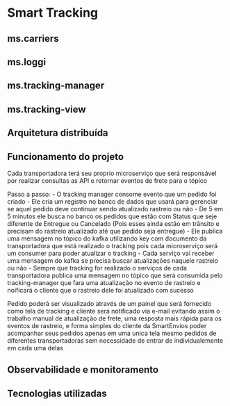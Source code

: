 # Smart Tracking

## ms.carriers

## ms.loggi

## ms.tracking-manager

## ms.tracking-view

## Arquitetura distribuída

## Funcionamento do projeto

Cada transportadora terá seu proprio microserviço que será responsável por realizar consultas as API e retornar eventos de frete para o tópico

Passo a passo: - O tracking manager consome evento que um pedido foi criado - Ele cria um registro no banco de dados que usará para gerenciar se aquel pedido deve continuar sendo atualizado rastreio ou não - De 5 em 5 minutos ele busca no banco os pedidos que estão com Status que seje diferente de Entregue ou Cancelado (Pois esses ainda estão em trânsito e precisam do rastreio atualizado até que pedido seja entregue) - Ele publica uma mensagem no tópico do kafka utilizando key com documento da transportadora que está realizado o tracking pois cada microserviço será um consumer para poder atualizar o tracking - Cada serviço vai receber uma mensagem do kafka se precisa buscar atualizações naquele rastreio ou não - Sempre que tracking for realizado o serviços de cada transportadora publica uma mensagem no tópico que será consumida pelo tracking-manager que fara uma atualização no evento de rastreio e noificará o cliente que o rastreio dele foi atualizado com sucesso

Pedido poderá ser visualizado através de um painel que será fornecido como tela de tracking e cliente será notificado via e-mail evitando assim o trabalho manual de atualização de frete, uma resposta mais rápida para os eventos de rastreio, e forma simples do cliente da SmartEnvios poder acompanhar seus pedidos apenas em uma unica tela mesmo pedidos de diferentes transportadoras sem necessidade de entrar de individualemente em cada uma delas

## Observabilidade e monitoramento

## Tecnologias utilizadas
